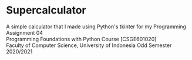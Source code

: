 # Supercalculator

A simple calculator that I made using Python's tkinter for my Programming Assignment 04 \
Programming Foundations with Python Course [CSGE601020] \
Faculty of Computer Science, University of Indonesia
Odd Semester 2020/2021
